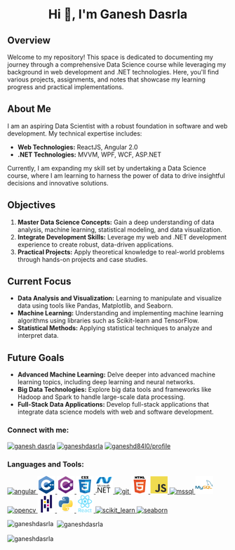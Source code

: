 <h1 align="center">Hi 👋, I'm Ganesh Dasrla</h1>

## Overview

Welcome to my repository! This space is dedicated to documenting my journey through a comprehensive Data Science course while leveraging my background in web development and .NET technologies. Here, you'll find various projects, assignments, and notes that showcase my learning progress and practical implementations.

## About Me

I am an aspiring Data Scientist with a robust foundation in software and web development. My technical expertise includes:

- **Web Technologies:** ReactJS, Angular 2.0
- **.NET Technologies:** MVVM, WPF, WCF, ASP.NET

Currently, I am expanding my skill set by undertaking a Data Science course, where I am learning to harness the power of data to drive insightful decisions and innovative solutions.

## Objectives

1. **Master Data Science Concepts:** Gain a deep understanding of data analysis, machine learning, statistical modeling, and data visualization.
2. **Integrate Development Skills:** Leverage my web and .NET development experience to create robust, data-driven applications.
3. **Practical Projects:** Apply theoretical knowledge to real-world problems through hands-on projects and case studies.

## Current Focus

- **Data Analysis and Visualization:** Learning to manipulate and visualize data using tools like Pandas, Matplotlib, and Seaborn.
- **Machine Learning:** Understanding and implementing machine learning algorithms using libraries such as Scikit-learn and TensorFlow.
- **Statistical Methods:** Applying statistical techniques to analyze and interpret data.

## Future Goals

- **Advanced Machine Learning:** Delve deeper into advanced machine learning topics, including deep learning and neural networks.
- **Big Data Technologies:** Explore big data tools and frameworks like Hadoop and Spark to handle large-scale data processing.
- **Full-Stack Data Applications:** Develop full-stack applications that integrate data science models with web and software development.

<h3 align="left">Connect with me:</h3>
<p align="left">
  <a href="https://linkedin.com/in/ganesh-dasrla" target="blank"><img align="center" src="https://raw.githubusercontent.com/rahuldkjain/github-profile-readme-generator/master/src/images/icons/Social/linked-in-alt.svg" alt="ganesh dasrla" height="30" width="40" /></a>
  <a href="https://www.leetcode.com/ganeshdasrla" target="blank"><img align="center" src="https://raw.githubusercontent.com/rahuldkjain/github-profile-readme-generator/master/src/images/icons/Social/leet-code.svg" alt="ganeshdasrla" height="30" width="40" /></a>
  <a href="https://auth.geeksforgeeks.org/user/ganeshd84l0/profile" target="blank"><img align="center" src="https://raw.githubusercontent.com/rahuldkjain/github-profile-readme-generator/master/src/images/icons/Social/geeks-for-geeks.svg" alt="ganeshd84l0/profile" height="30" width="40" /></a>
</p>

<h3 align="left">Languages and Tools:</h3>
<p align="left"> 
  <a href="https://angular.io" target="_blank" rel="noreferrer"> <img src="https://angular.io/assets/images/logos/angular/angular.svg" alt="angular" width="40" height="40"/> </a> 
  <a href="https://www.w3schools.com/cpp/" target="_blank" rel="noreferrer"> <img src="https://raw.githubusercontent.com/devicons/devicon/master/icons/cplusplus/cplusplus-original.svg" alt="cplusplus" width="40" height="40"/> </a> 
  <a href="https://www.w3schools.com/cs/" target="_blank" rel="noreferrer"> <img src="https://raw.githubusercontent.com/devicons/devicon/master/icons/csharp/csharp-original.svg" alt="csharp" width="40" height="40"/> </a> 
  <a href="https://www.w3schools.com/css/" target="_blank" rel="noreferrer"> <img src="https://raw.githubusercontent.com/devicons/devicon/master/icons/css3/css3-original-wordmark.svg" alt="css3" width="40" height="40"/> </a> 
  <a href="https://dotnet.microsoft.com/" target="_blank" rel="noreferrer"> <img src="https://raw.githubusercontent.com/devicons/devicon/master/icons/dot-net/dot-net-original-wordmark.svg" alt="dotnet" width="40" height="40"/> </a> 
  <a href="https://git-scm.com/" target="_blank" rel="noreferrer"> <img src="https://www.vectorlogo.zone/logos/git-scm/git-scm-icon.svg" alt="git" width="40" height="40"/> </a> 
  <a href="https://www.w3.org/html/" target="_blank" rel="noreferrer"> <img src="https://raw.githubusercontent.com/devicons/devicon/master/icons/html5/html5-original-wordmark.svg" alt="html5" width="40" height="40"/> </a> 
  <a href="https://developer.mozilla.org/en-US/docs/Web/JavaScript" target="_blank" rel="noreferrer"> <img src="https://raw.githubusercontent.com/devicons/devicon/master/icons/javascript/javascript-original.svg" alt="javascript" width="40" height="40"/> </a> 
  <a href="https://www.microsoft.com/en-us/sql-server" target="_blank" rel="noreferrer"> <img src="https://www.svgrepo.com/show/303229/microsoft-sql-server-logo.svg" alt="mssql" width="40" height="40"/> </a> 
  <a href="https://www.mysql.com/" target="_blank" rel="noreferrer"> <img src="https://raw.githubusercontent.com/devicons/devicon/master/icons/mysql/mysql-original-wordmark.svg" alt="mysql" width="40" height="40"/> </a> 
  <a href="https://opencv.org/" target="_blank" rel="noreferrer"> <img src="https://www.vectorlogo.zone/logos/opencv/opencv-icon.svg" alt="opencv" width="40" height="40"/> </a> 
  <a href="https://pandas.pydata.org/" target="_blank" rel="noreferrer"> <img src="https://raw.githubusercontent.com/devicons/devicon/2ae2a900d2f041da66e950e4d48052658d850630/icons/pandas/pandas-original.svg" alt="pandas" width="40" height="40"/> </a> 
  <a href="https://www.python.org" target="_blank" rel="noreferrer"> <img src="https://raw.githubusercontent.com/devicons/devicon/master/icons/python/python-original.svg" alt="python" width="40" height="40"/> </a> 
  <a href="https://reactjs.org/" target="_blank" rel="noreferrer"> <img src="https://raw.githubusercontent.com/devicons/devicon/master/icons/react/react-original-wordmark.svg" alt="react" width="40" height="40"/> </a> 
  <a href="https://scikit-learn.org/" target="_blank" rel="noreferrer"> <img src="https://upload.wikimedia.org/wikipedia/commons/0/05/Scikit_learn_logo_small.svg" alt="scikit_learn" width="40" height="40"/> </a> 
  <a href="https://seaborn.pydata.org/" target="_blank" rel="noreferrer"> <img src="https://seaborn.pydata.org/_images/logo-mark-lightbg.svg" alt="seaborn" width="40" height="40"/> </a> 
</p>

<p>
  <img align="left" src="https://github-readme-stats.vercel.app/api/top-langs?username=ganeshdasrla&show_icons=true&locale=en&layout=compact" alt="ganeshdasrla" />
</p>

<p>&nbsp;
  <img align="center" src="https://github-readme-stats.vercel.app/api?username=ganeshdasrla&show_icons=true&locale=en" alt="ganeshdasrla" />
</p>

<p>
  <img align="center" src="https://github-readme-streak-stats.herokuapp.com/?user=ganeshdasrla&" alt="ganeshdasrla" />
</p>
